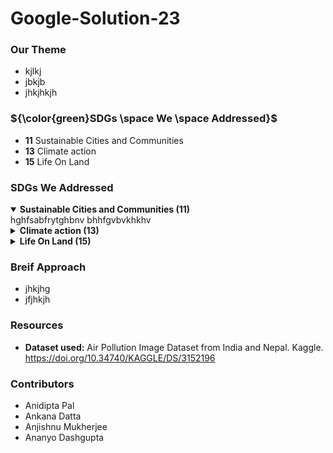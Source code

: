 # Google-Solution-23

### Our Theme
  - kjlkj
  - jbkjb
  - jhkjhkjh

### ${\color{green}SDGs \space We \space Addressed}$
- **11** Sustainable Cities and Communities
- **13** Climate action
- **15** Life On Land
 
### SDGs We Addressed
<details open><summary><b>Sustainable Cities and Communities (11)</b></summary>
  hghfsabfrytghbnv bhhfgvbvkhkhv
</details>
<details><summary><b>Climate action (13)</b></summary>
  hfljsdfkjdkfnjn jfhfjasfj
</details>
<details><summary><b>Life On Land (15)</b></summary>
  jhfasjsfv falkjfljf fjdshfugsb
</details>

### Breif Approach
- jhkjhg
- jfjhkjh

### Resources
* **Dataset used:** Air Pollution Image Dataset from India and Nepal. 
Kaggle. https://doi.org/10.34740/KAGGLE/DS/3152196

### Contributors
- Anidipta Pal
- Ankana Datta
- Anjishnu Mukherjee
- Ananyo Dashgupta
